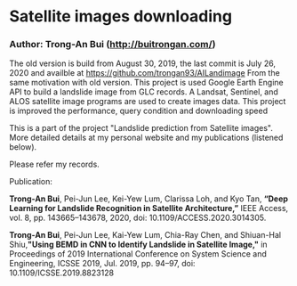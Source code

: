 # Satellite images downloading
### Author: Trong-An Bui (http://buitrongan.com/)
The old version is build from August 30, 2019, the last commit is July 26, 2020 and availble at https://github.com/trongan93/AILandimage
From the same motivation with old version. This project is used Google Earth Engine API to build a landslide image from GLC records. A Landsat, Sentinel, and ALOS satellite image programs are used to create images data. This project is improved the performance, query condition and downloading speed


This is a part of the project "Landslide prediction from Satellite images". More detailed details at my personal website and my publications (listened below).

Please refer my records.

Publication:

**Trong-An Bui**, Pei-Jun Lee, Kei-Yew Lum, Clarissa Loh, and Kyo Tan, **“Deep Learning for Landslide Recognition in Satellite Architecture,”** IEEE Access, vol. 8, pp. 143665–143678, 2020, doi: 10.1109/ACCESS.2020.3014305.

**Trong-An Bui**, Pei-Jun Lee, Kai-Yew Lum, Chia-Ray Chen, and Shiuan-Hal Shiu,**"Using BEMD in CNN to Identify Landslide in Satellite Image,"** in Proceedings of 2019 International Conference on System Science and Engineering, ICSSE 2019, Jul. 2019, pp. 94–97, doi: 10.1109/ICSSE.2019.8823128
